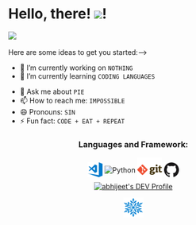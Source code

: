 # Hello, there! <img src="https://raw.githubusercontent.com/MartinHeinz/MartinHeinz/master/wave.gif" width="30px">!
![](https://github.com/jacktherock/name_logo/blob/main/coollogo_com-24775296.png?raw=true)

Here are some ideas to get you started:-->

- 🔭 I’m currently working on `NOTHING`
- 🌱 I’m currently learning `CODING LANGUAGES`
<!-- 👯 I’m looking to collaborate on ...
- 🤔 I’m looking for help with ...-->
- 💬 Ask me about `PIE`
- 📫 How to reach me: `IMPOSSIBLE`
- 😄 Pronouns: `SIN`
- ⚡ Fun fact: `CODE + EAT + REPEAT`

  
<div align="center">
</div>

<div align="center">

<h3>Languages and Framework:</h3>


<img align="center" alt="Visual Studio Code" width="30px" src="https://raw.githubusercontent.com/github/explore/80688e429a7d4ef2fca1e82350fe8e3517d3494d/topics/visual-studio-code/visual-studio-code.png" />
<img align="center" alt="Python" width="30px" src="https://upload.wikimedia.org/wikipedia/commons/thumb/0/0a/Python.svg/240px-Python.svg.png" />
<img align="center" alt="Git" width="50px" src="https://raw.githubusercontent.com/github/explore/80688e429a7d4ef2fca1e82350fe8e3517d3494d/topics/git/git.png" />
<img align="center" alt="GitHub" width="30px" src="https://raw.githubusercontent.com/github/explore/78df643247d429f6cc873026c0622819ad797942/topics/github/github.png" />
</br>


<a href="https://dev.to/jacktherock">
  <img src="https://d2fltix0v2e0sb.cloudfront.net/dev-badge.svg" alt="abhijeet's DEV Profile" height="30" width="30">
</a>

</div>

<div align="center">




  <img align="center" a href='https://archiveprogram.github.com/'><img src='https://raw.githubusercontent.com/acervenky/animated-github-badges/master/assets/acbadge.gif' width='40' height='40'></a>



</div>
